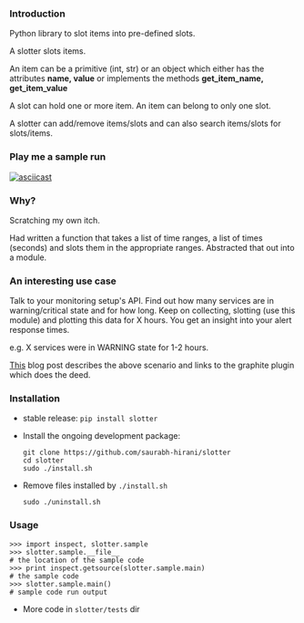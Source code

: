 ### Introduction

Python library to slot items into pre-defined slots.

A slotter slots items.

An item can be a primitive (int, str) or an object which either has the attributes **name, value** or implements the methods **get_item_name, get_item_value**

A slot can hold one or more item. An item can belong to only one slot.

A slotter can add/remove items/slots and can also search items/slots for slots/items.

### Play me a sample run

[![asciicast](https://asciinema.org/a/2wttc358zdx1mg1wkh4t7tcg8.png)](https://asciinema.org/a/2wttc358zdx1mg1wkh4t7tcg8)

### Why?

Scratching my own itch.

Had written a function that takes a list of time ranges, a list of times (seconds) and slots them in the appropriate ranges. Abstracted that out into a module.

### An interesting use case

Talk to your monitoring setup's API. Find out how many services are in warning/critical state and for how long. Keep on collecting, slotting (use this module) and plotting this data for X hours. You get an insight into your alert response times.

e.g. X services were in WARNING state for 1-2 hours.

[This](http://saurabh-hirani.github.io/writing/2016/10/03/sla-metrics) blog post describes the above scenario and links to the graphite plugin which does the deed.

### Installation

* stable release: ```pip install slotter```
* Install the ongoing development package:

  ```
  git clone https://github.com/saurabh-hirani/slotter
  cd slotter
  sudo ./install.sh
  ```
* Remove files installed by ```./install.sh```

  ```
  sudo ./uninstall.sh
  ```

### Usage

  ```
  >>> import inspect, slotter.sample
  >>> slotter.sample.__file__
  # the location of the sample code
  >>> print inspect.getsource(slotter.sample.main)
  # the sample code
  >>> slotter.sample.main()
  # sample code run output
  ```

- More code in ```slotter/tests``` dir
